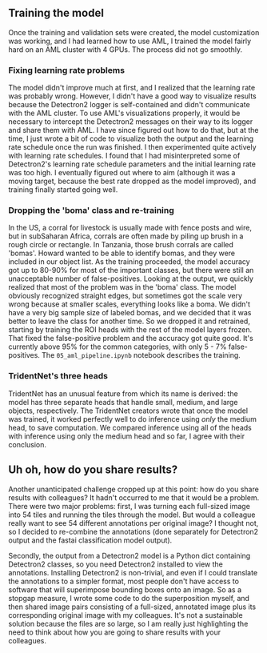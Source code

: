## Training the model
Once the training and validation sets were created, the model customization was working, and I had learned how to use AML, I trained the model fairly hard on an AML cluster with 4 GPUs.  The process did not go smoothly.  
### Fixing learning rate problems
The model didn't improve much at first, and I realized that the learning rate was probably wrong.  However, I didn't have a good way to visualize results because the Detectron2 logger is self-contained and didn't communicate with the AML cluster.  To use AML's visualizations properly, it would be necessary to intercept the Detectron2 messages on their way to its logger and share them with AML.  I have since figured out how to do that, but at the time, I just wrote a bit of code to visualize both the output and the learning rate schedule once the run was finished. I then experimented quite actively with learning rate schedules.  I found that I had misinterpreted some of Detectron2's learning rate schedule parameters and the initial learning rate was too high.  I eventually figured out where to aim (although it was a moving target, because the best rate dropped as the model improved), and training finally started going well.  
### Dropping the 'boma' class and re-training
In the US, a corral for livestock is usually made with fence posts and wire, but in subSaharan Africa, corrals are often made by piling up brush in a rough circle or rectangle.  In Tanzania, those brush corrals are called 'bomas'.  Howard wanted to be able to identify bomas, and they were included in our object list.  As the training proceeded, the model accuracy got up to 80-90% for most of the important classes, but there were still an unacceptable number of false-positives.  Looking at the output, we quickly realized that most of the problem was in the 'boma' class.  The model obviously recognized straight edges, but sometimes got the scale very wrong because at smaller scales, everything looks like a boma.  We didn't have a very big sample size of labeled bomas, and we decided that it was better to leave the class for another time.  So we dropped it and retrained, starting by training the ROI heads with the rest of the model layers frozen.  That fixed the false-positive problem and the accuracy got quite good.  It's currently above 95% for the common categories, with only 5 - 7% false-positives.  The `05_aml_pipeline.ipynb` notebook describes the training.
### TridentNet's three heads
TridentNet has an unusual feature from which its name is derived: the model has three separate heads that handle small, medium, and large objects, respectively.  The TridentNet creators wrote that once the model was trained, it worked perfectly well to do inference using _only_ the medium head, to save computation.  We compared inference using all of the heads with inference using only the medium head and so far, I agree with their conclusion.

## Uh oh, how do you share results?
Another unanticipated challenge cropped up at this point: how do you share results with colleagues?  It hadn't occurred to me that it would be a problem.  There were two major problems: first, I was turning each full-sized image into 54 tiles and running the tiles through the model.  But would a colleague really want to see 54 different annotations per original image?  I thought not, so I decided to re-combine the annotations (done separately for Detectron2 output and the fastai classification model output).

Secondly, the output from a Detectron2 model is a Python dict containing Detectron2 classes, so you need Detectron2 installed to view the annotations.  Installing Detectron2 is non-trivial, and even if I could translate the annotations to a simpler format, most people don't have access to software that will superimpose bounding boxes onto an image.  So as a stopgap measure, I wrote some code to do the superposition myself, and then shared image pairs consisting of a full-sized, annotated image plus its corresponding original image with my colleagues.  It's not a sustainable solution because the files are so large, so I am really just highlighting the need to think about how you are going to share results with your colleagues.  
